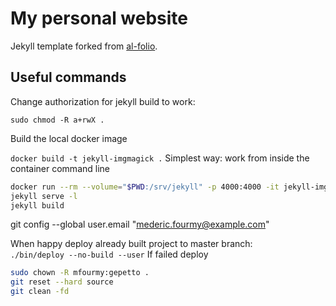 # My personal website

Jekyll template forked from [al-folio](https://github.com/alshedivat/al-folio).

## Useful commands

Change authorization for jekyll build to work:  

`sudo chmod -R a+rwX .`

Build the local docker image

`docker build -t jekyll-imgmagick .`
Simplest way: work from inside the container command line

```bash
docker run --rm --volume="$PWD:/srv/jekyll" -p 4000:4000 -it jekyll-imgmagick sh   
jekyll serve -l 
jekyll build  
```

git config --global user.email "mederic.fourmy@example.com"

When happy deploy already built project to master branch:  
`./bin/deploy --no-build --user`
If failed deploy

```bash
sudo chown -R mfourmy:gepetto .  
git reset --hard source  
git clean -fd  
```
